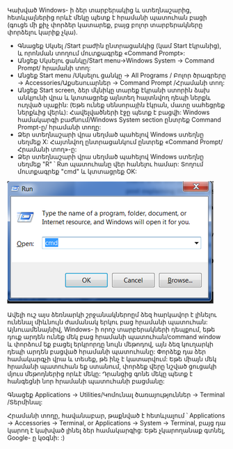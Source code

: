 
<!--sec data-title="Opening: Windows" data-id="windows_prompt" data-collapse=true ces-->

Կախված Windows- ի ձեր տարբերակից և ստեղնաշարից, հետևյալներից որևէ մեկը պետք է հրամանի պատուհան բացի (գուցե մի քիչ փորձեր կատարեք, բայց բոլոր տարբերակները փորձելու կարիք չկա).

- Գնացեք Սկսել /Start բաժին ընտրացանկից (կամ Start էկրանից), և որոնման տողում մուտքագրեք «Command Prompt»:
- Անցեք Սկսելու ցանկը/Start menu→Windows System → Command Prompt/ հրամանի տող:
- Անցեք Start menu /Սկսելու ցանկը → All Programs / Բոլոր ծրագրերը → Accessories/Աքսեսուարներ → Command Prompt /Հրամանի տող:
- Անցեք Start screen, ձեր մկնիկը տարեք էկրանի ստորին ձախ անկյունի վրա և կտտացրեք այնտեղ հայտնվող դեպի ներքև ուղված սլաքին: (Եթե ունեք սենսորային էկրան, մատը սահեցրեք ներքևից վերև): Հավելվածների էջը պետք է բացվի: Windows համակարգի բաժնում/Windows System section ընտրեք Command Prompt-ը/ հրամանի տողը:
- Ձեր ստեղնաշարի վրա սեղմած պահելով Windows ստեղնը սեղմեք X: Հայտնվող ընտրացանկում ընտրեք «Command Prompt/Հրամանի տող»-ը:
- Ձեր ստեղնաշարի վրա սեղմած պահելով Windows ստեղնը սեղմեք "R" ՝ Run պատուհանը վեր հանելու համար: Տողում մուտքագրեք "cmd" և կտտացրեք OK:

![Մուտքագրեք  "cmd"  "Run"  պատուհանում](../python_installation/images/windows-plus-r.png)

Ավելի ուշ այս ձեռնարկի շրջանակներոըմ ձեզ հարկավոր է լինելու ունենալ միևնույն ժամանակ երկու բաց հրամանի պատուհան: Այնուամենայնիվ, Windows- ի որոշ տարբերակների դեպքում, եթե դուք արդեն ունեք մեկ բաց հրամանի պատուհան/command window և փորձում եք բացել երկրորդը նույն մեթոդով, այն ձեզ կուղարկի դեպի արդեն բացված հրամանի պատուհանը: Փորձեք դա ձեր համակարգչի վրա և տեսեք, թե ինչ է կատարվում: Եթե ​​միայն մեկ հրամանի պատուհան եք ստանում, փորձեք վերը նշված ցուցակի մյուս մեթոդներից որևէ մեկը: Դրանցից գոնե մեկը պետք է հանգեցնի նոր հրամանի պատուհանի բացմանը:

<!--endsec-->

<!--sec data-title="Opening: OS X" data-id="OSX_prompt" data-collapse=true ces-->

Գնացեք Applications → Utilities/Կոմունալ ծառայություններ → Terminal /Տերմինալ:

<!--endsec-->

<!--sec data-title="Opening: Linux" data-id="linux_prompt" data-collapse=true ces-->

Հրամանի տողը, հավանաբար, թաքնված է հետևյալում ՝ Applications → Accessories → Terminal, or Applications → System → Terminal, բայց դա կարող է կախված լինել ձեր համակարգից: Եթե ​​չկարողանաք գտնել, Google- ը կօգնի: :)

<!--endsec-->
